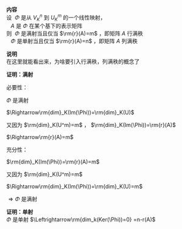 **内容**  
设 $\ \Phi$ 是从 $V_K^n$ 到 $U_K^m$ 的一个线性映射，  
 $\enspace\ A$ 是 $\Phi$ 在某个基下的表示矩阵  
则 $\ \Phi$ 是满射当且仅当 $\rm{r}(A)=m$ ，即矩阵 $A$ 行满秩  
 $\enspace\ \Phi$ 是单射当且仅当 $\rm{r}(A)=n$ ，即矩阵 $A$ 列满秩  
  
**说明**  
在这里就能看出来，为啥要引入行满秩，列满秩的概念了  
  
**证明：满射**  
  
必要性：  
  
 $\Phi$ 是满射  
  
 $\Rightarrow\rm{dim}_K(Im(\Phi))=\rm{dim}_K(U)$   
  
又因为 $\rm{dim}_K(U^m)=m$ ， $\rm{dim}_K(Im(\Phi))=\rm{r}(A)$   
  
 $\Rightarrow\rm{r}(A)=m$   
  
充分性：  
  
 $\rm{dim}_K(Im(\Phi))=\rm{r}(A)=m$   
  
又因为 $\rm{dim}_K(U^m)=m$   
  
 $\Rightarrow\rm{dim}_K(Im(\Phi))=\rm{dim}_K(U)=m$   
  
 $\Rightarrow\Phi$ 是满射  
  
**证明：单射**  
 $\Phi$ 是单射 $\Leftrightarrow\rm{dim_k(Ker(\Phi))=0}  
=n-r(A)$   
